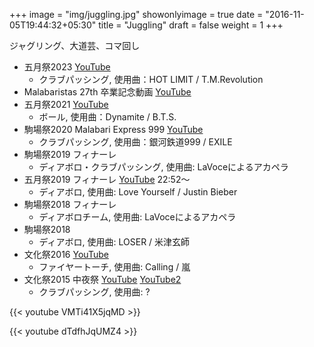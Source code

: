+++
image = "img/juggling.jpg"
showonlyimage = true
date = "2016-11-05T19:44:32+05:30"
title = "Juggling"
draft = false
weight = 1
+++

ジャグリング、大道芸、コマ回し
<!--more-->

* 五月祭2023 [YouTube](https://m.youtube.com/watch?v=VMTi41X5jqM&pp=ygUNVFMgcmV2b2x1dGlvbg%3D%3D)
    * クラブパッシング, 使用曲：HOT LIMIT / T.M.Revolution
* Malabaristas 27th 卒業記念動画 [YouTube](https://www.youtube.com/watch?v=dTdfhJqUMZ4)
* 五月祭2021 [YouTube](https://www.youtube.com/watch?v=u07cxDtxN-o)
    * ボール, 使用曲：Dynamite / B.T.S.
* 駒場祭2020 Malabari Express 999 [YouTube](https://www.youtube.com/watch?v=d9ymiS7msO0)
    * クラブパッシング, 使用曲：銀河鉄道999 / EXILE
* 駒場祭2019 フィナーレ
    * ディアボロ・クラブパッシング, 使用曲: LaVoceによるアカペラ
* 五月祭2019 フィナーレ [YouTube](https://www.youtube.com/watch?v=wtmxxMY3ju8) 22:52〜
    * ディアボロ, 使用曲: Love Yourself / Justin Bieber
* 駒場祭2018 フィナーレ
    * ディアボロチーム, 使用曲: LaVoceによるアカペラ
* 駒場祭2018
    * ディアボロ, 使用曲: LOSER / 米津玄師
* 文化祭2016 [YouTube](https://www.youtube.com/watch?v=moXHALZKg6w)
    * ファイヤートーチ, 使用曲: Calling / 嵐
* 文化祭2015 中夜祭 [YouTube](https://www.youtube.com/watch?v=BbQ4kZXcXEQ) [YouTube2](https://www.youtube.com/watch?v=BdOk4H1Ib8s&t=0s)
    * クラブパッシング, 使用曲: ?


{{< youtube VMTi41X5jqMD >}}

{{< youtube dTdfhJqUMZ4 >}}
